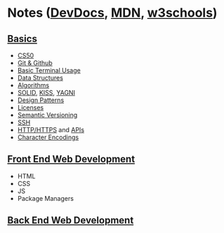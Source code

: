# Notes ([DevDocs](https://devdocs.io/), [MDN](https://developer.mozilla.org/en-US/docs/Web/Reference), [w3schools](https://www.w3schools.com/))

## [Basics](https://www.freecodecamp.org/news/2019-web-developer-roadmap/)

- [CS50](https://www.youtube.com/playlist?list=PLWKjhJtqVAbmGw5fN5BQlwuug-8bDmabi)
- [Git & Github](./basics/git.md)
- [Basic Terminal Usage](./basics/cli.md)
- [Data Structures](./basics/data-str.md)
- [Algorithms](./basics/algs.md)
- [SOLID](https://en.wikipedia.org/wiki/SOLID), [KISS](https://en.wikipedia.org/wiki/KISS_principle), [YAGNI](https://en.wikipedia.org/wiki/You_aren%27t_gonna_need_it)
- [Design Patterns](https://dev.to/flippedcoding/4-design-patterns-in-web-development-55p7)
- [Licenses](./basics/licenses.md)
- [Semantic Versioning](https://medium.com/@jameshamann/a-brief-guide-to-semantic-versioning-c6055d87c90e)
- [SSH](./basics/ssh.md)
- [HTTP/HTTPS](https://developer.mozilla.org/en-US/docs/Web/HTTP) and [APIs](https://developer.mozilla.org/en-US/docs/Web/API)
- [Character Encodings](https://www.w3schools.com/charsets/)

## [Front End Web Development](https://roadmap.sh/frontend)
- HTML
- CSS
- JS
- Package Managers

## [Back End Web Development](https://roadmap.sh/backend)
